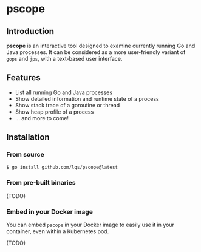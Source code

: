 # pscope

## Introduction
**pscope** is an interactive tool designed to examine currently running Go and Java processes. It can be considered as a more user-friendly variant of `gops` and `jps`, with a text-based user interface.

## Features
* List all running Go and Java processes
* Show detailed information and runtime state of a process
* Show stack trace of a goroutine or thread
* Show heap profile of a process
* ... and more to come!

## Installation

### From source

```sh
$ go install github.com/lqs/pscope@latest
```

### From pre-built binaries
(TODO)

### Embed in your Docker image
You can embed `pscope` in your Docker image to easily use it in your container, even within a Kubernetes pod.

(TODO)